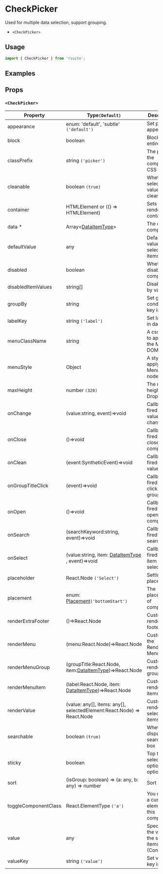 # CheckPicker

Used for multiple data selection, support grouping.

- `<CheckPicker>`

## Usage

```js
import { CheckPicker } from 'rsuite';
```

## Examples

<!--{demo}-->

## Props

### `<CheckPicker>`

| Property             | Type`(Default)`                                                        | Description                                             |
| -------------------- | ---------------------------------------------------------------------- | ------------------------------------------------------- |
| appearance           | enum: 'default', 'subtle' `('default')`                                | Set picker appearence                                   |
| block                | boolean                                                                | Blocking an entire row                                  |
| classPrefix          | string `('picker')`                                                    | The prefix of the component CSS class                   |
| cleanable            | boolean `(true)`                                                       | Whether the selected value can be cleared               |
| container            | HTMLElement or (() => HTMLElement)                                     | Sets the rendering container                            |
| data \*              | Array&lt;[DataItemType](#types)&gt;                                    | The data of component                                   |
| defaultValue         | any                                                                    | Default values of the selected items                    |
| disabled             | boolean                                                                | Whether disabled componet                               |
| disabledItemValues   | string[]                                                               | Disable item by value                                   |
| groupBy              | string                                                                 | Set group condition key in data                         |
| labelKey             | string `('label')`                                                     | Set label key in data                                   |
| menuClassName        | string                                                                 | A css class to apply to the Menu DOM node.              |
| menuStyle            | Object                                                                 | A style to apply to the Menu DOM node.                  |
| maxHeight            | number `(320)`                                                         | The max height of Dropdown                              |
| onChange             | (value:string, event)=>void                                            | Callback fired when value change                        |
| onClose              | ()=>void                                                               | Callback fired when close component                     |
| onClean              | (event:SyntheticEvent)=>void                                           | Callback fired when value clean                         |
| onGroupTitleClick    | (event)=>void                                                          | Callback fired when click the group title               |
| onOpen               | ()=>void                                                               | Callback fired when open component                      |
| onSearch             | (searchKeyword:string, event)=>void                                    | Callback fired when search                              |
| onSelect             | (value:string, item: [DataItemType](#types) , event)=>void             | Callback fired when item is selected                    |
| placeholder          | React.Node `('Select')`                                                | Setting placeholders                                    |
| placement            | enum: [Placement](#types)`('bottomStart')`                              | The placement of component                              |
| renderExtraFooter    | ()=>React.Node                                                         | Custom render extra footer                              |
| renderMenu           | (menu:React.Node)=>React.Node                                          | Customizing the Rendering Menu list                     |
| renderMenuGroup      | (groupTitle:React.Node, item:[DataItemType](#types))=>React.Node       | Custom render menu group                                |
| renderMenuItem       | (label:React.Node, item: [DataItemType](#types))=>React.Node           | Custom render menu items                                |
| renderValue          | (value: any[], items: any[], selectedElement:React.Node) => React.Node | Custom render selected items                            |
| searchable           | boolean `(true)`                                                       | Whether dispaly search input box                        |
| sticky               | boolean                                                                | Top the selected option in the options                  |
| sort                 | (isGroup: boolean) => (a: any, b: any) => number                       | Sort options                                            |
| toggleComponentClass | React.ElementType `('a')`                                              | You can use a custom element for this component         |
| value                | any                                                                    | Specifies the values of the selected items (Controlled) |
| valueKey             | string `('value')`                                                     | Set value key in data                                   |
